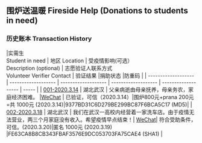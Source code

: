 ## 围炉送温暖 Fireside Help (Donations to students in need)

### 历史账本 Transaction History 

|实需生<br>Student in need           | 地区 Location    | 受疫情影响(可选）<br>Description (optional)  | 志愿验证人联系方式<br>Volunteer Verifier Contact | 验证结果 |捐助状态 |防重码 |
| ------------------- |  ------------------- | ------------------- | ------------------- | ------------------- | ----- | 
| [001-2020.3.14](Donations/001/Student001)  | 湖北武汉            |  父亲病逝由母亲抚养，母亲务农，家庭经济困难。                    |[WeChat](Donations/001/Verifier001.jpg) | 已验证，可信（2020.3.14）|围炉800元+prana 200元=共 1000元 (2020.3.14)|9377BD31C6D279BE299BC87F6BCA5C17 (MD5)|
| [002-2020.3.18](Donations/002/Student002) | 湖北武汉 | 我们在武汉一高校内经营着一家洗车店。由于疫情无法营业，两三个月家庭没有收入。希望疫情早点结束！| [WeChat](Donations/002/Verifier002.jpg)| 符合受助条件，可信。(2020.3.20)|匿名 1000元 (2020.3.19) |FE63CA8B8CB343FBAF3576E9DC053703FA75CAE4 (SHA1) |

